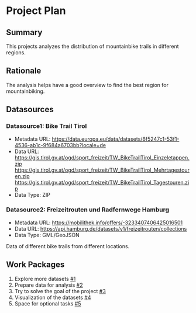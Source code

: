 # Project Plan

## Summary

<!-- Describe your data science project in max. 5 sentences. -->
This projects analyzes the distribution of mountainbike trails in different regions.

## Rationale

<!-- Outline the impact of the analysis, e.g. which pains it solves. -->
The analysis helps have a good overview to find the best region for mountainbiking.

## Datasources

<!-- Describe each datasources you plan to use in a section. Use the prefic "DatasourceX" where X is the id of the datasource. -->
### Datasource1: Bike Trail Tirol
* Metadata URL: https://data.europa.eu/data/datasets/6f5247c1-53f1-4536-ab1c-9f684a6703bb?locale=de
* Data URL: https://gis.tirol.gv.at/ogd/sport_freizeit/TW_BikeTrailTirol_Einzeletappen.zip
https://gis.tirol.gv.at/ogd/sport_freizeit/TW_BikeTrailTirol_Mehrtagestouren.zip
https://gis.tirol.gv.at/ogd/sport_freizeit/TW_BikeTrailTirol_Tagestouren.zip
* Data Type: ZIP
### Datasource2: Freizeitrouten und Radfernwege Hamburg
* Metadata URL: https://mobilithek.info/offers/-3233407406425016501
* Data URL: https://api.hamburg.de/datasets/v1/freizeitrouten/collections
* Data Type: GML/GeoJSON

Data of different bike trails from different locations.

## Work Packages

<!-- List of work packages ordered sequentially, each pointing to an issue with more details. -->

1. Explore more datasets [#1][i1]
2. Prepare data for analysis [#2][i2]
3. Try to solve the goal of the project [#3][i3]
4. Visualization of the datasets [#4][i4]
5. Space for optional tasks [#5][i5]

[i1]: https://github.com/ChrisMastersoo7/2023-amse/issues/1
[i2]: https://github.com/ChrisMastersoo7/2023-amse/issues/2
[i3]: https://github.com/ChrisMastersoo7/2023-amse/issues/3
[i4]: https://github.com/ChrisMastersoo7/2023-amse/issues/4
[i5]: https://github.com/ChrisMastersoo7/2023-amse/issues/5